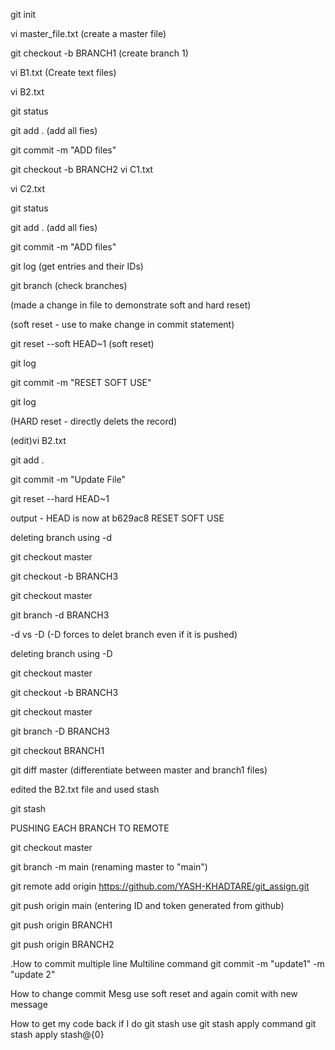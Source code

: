 git init 

vi master_file.txt  (create a master file)

git checkout -b BRANCH1 (create branch 1)

vi B1.txt (Create text files)

vi B2.txt

git status

git add . (add all fies)

git commit -m "ADD files"

git checkout -b BRANCH2 
vi C1.txt

vi C2.txt 

git status

git add . (add all fies)

git commit -m "ADD files"


git log (get entries and their IDs)

git branch (check branches)

(made a change in file to demonstrate soft and hard reset)

(soft reset -  use to make change in commit statement)

git reset --soft HEAD~1   (soft reset)

git log 

git commit -m "RESET SOFT USE"

git log


(HARD reset -  directly delets the record)

(edit)vi B2.txt

git add .

git commit -m "Update File"

git reset --hard HEAD~1

output - HEAD is now at b629ac8 RESET SOFT USE


deleting branch using -d

git checkout master

git checkout -b BRANCH3

git checkout master

git branch -d BRANCH3


-d vs -D (-D forces to delet branch even if it is pushed)

deleting branch using -D

git checkout master

git checkout -b BRANCH3

git checkout master

git branch -D BRANCH3




git checkout BRANCH1

git diff master (differentiate between master and branch1 files)




edited the B2.txt file and used stash

git stash 



PUSHING EACH BRANCH TO REMOTE

git checkout master

git branch -m main     (renaming master to "main")

git remote add origin https://github.com/YASH-KHADTARE/git_assign.git

git push origin main (entering ID and token generated from github)

git push origin BRANCH1

git push origin BRANCH2



.How to commit multiple line
Multiline command
git commit -m "update1" -m "update 2"

How to change commit Mesg
use soft reset and again comit with new message


How to get my code back if I do git stash
use git stash apply command
git stash apply stash@{0}

